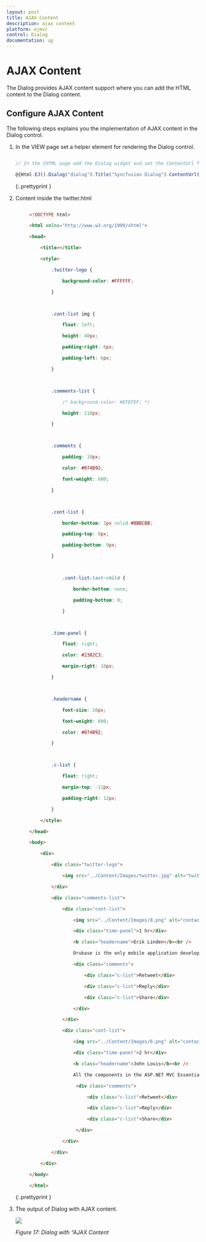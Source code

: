 ```yaml
---
layout: post
title: AJAX-Content
description: ajax content
platform: ejmvc
control: Dialog
documentation: ug
---
```


# AJAX Content

The Dialog provides AJAX content support where you can add the HTML content to the Dialog content. 

## Configure AJAX Content

The following steps explains you the implementation of AJAX content in the Dialog control. 

1. In the VIEW page set a helper element for rendering the Dialog control. 

   ~~~ js

   // In the CHTML page add the Dialog widget and set the ContentUrl from the file reference and set ContentType as ajax.

   @{Html.EJ().Dialog("dialog").Title("Syncfusion Dialog").ContentUrl("../Content/Dialog/twitter.html").ContentType("ajax").Width(300).Height("200").Render();}

   ~~~
   {:.prettyprint }




2. Content inside the twitter.html 



   ~~~ html

		<!DOCTYPE html>

		<html xmlns="http://www.w3.org/1999/xhtml">

		<head>

			<title></title>

			<style>

				.twitter-logo {

					background-color: #FFFFFF;

				}



				.cont-list img {

					float: left;

					height: 40px;

					padding-right: 6px;

					padding-left: 6px;

				}



				.comments-list {

					/* background-color: #EFEFEF; */

					height: 210px;

				}



				.comments {

					padding: 10px;

					color: #074B92;

					font-weight: 600;

				}



				.cont-list {

					border-bottom: 1px solid #BBBCBB;

					padding-top: 9px;

					padding-bottom: 9px;

				}



					.cont-list:last-child {

						border-bottom: none;

						padding-bottom: 0;

					}



				.time-panel {

					float: right;

					color: #2382C3;

					margin-right: 10px;

				}



				.headername {

					font-size: 16px;

					font-weight: 600;

					color: #074B92;

				}



				.c-list {

					float: right;

					margin-top: -11px;

					padding-right: 12px;

				}

			</style>

		</head>

		<body>

			<div>

				<div class="twitter-logo">

					<img src="../Content/Images/twitter.jpg" alt="twitter" />

				</div>

				<div class="comments-list">

					<div class="cont-list">

						<img src="../Content/Images/8.png" alt="contact" />

						<div class="time-panel">1 hr</div>

						<b class="headername">Erik Linden</b><br />

						Orubase is the only mobile application development framework built especially for developing complex line-of-business mobile applications targeting iOS, Android, and Windows Phone platforms in the shortest possible timeframe. 

						<div class="comments">

							<div class="c-list">Retweet</div>

							<div class="c-list">Reply</div>

							<div class="c-list">Share</div>

						</div>

					</div>

					<div class="cont-list">

						<img src="../Content/Images/6.png" alt="contact" />

						<div class="time-panel">2 hr</div>

						<b class="headername">John Louis</b><br />

						All the components in the ASP.NET MVC Essential Studio have been built from the ground up with performance in mind and are extremely lightweight.

						 <div class="comments">

							 <div class="c-list">Retweet</div>

							 <div class="c-list">Reply</div>

							 <div class="c-list">Share</div>

						 </div>

					</div>

				</div>

			</div>

		</body>

		</html>

   ~~~
   {:.prettyprint }




3. The output of Dialog with AJAX content.

   ![](AJAX-Content_images/AJAX-Content_img1.png)

   _Figure 17: Dialog with “AJAX Content_                                                           

